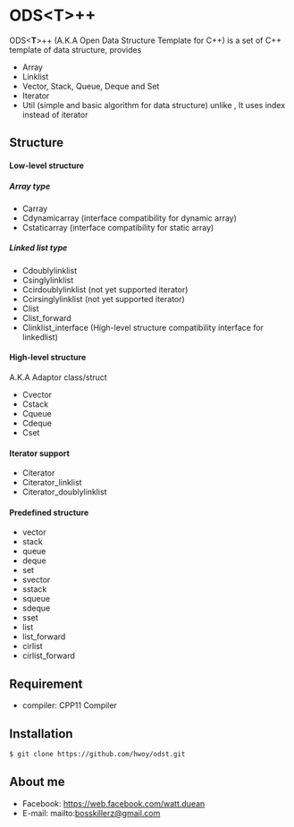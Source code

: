 # ODS<**T**>++


ODS<**T**>++ (A.K.A Open Data Structure Template for C++) is a set of C++ template of data structure, provides

  - Array
  - Linklist
  - Vector, Stack, Queue, Deque and Set
  - Iterator
  - Util (simple and basic algorithm for data structure) unlike <algorithm>, It uses index instead of iterator

## Structure
#### Low-level structure
##### Array type
- Carray
- Cdynamicarray (interface compatibility for dynamic array)
- Cstaticarray 	(interface compatibility for static array)

##### Linked list type

- Cdoublylinklist
- Csinglylinklist
- Ccirdoublylinklist 	(not yet supported iterator)
- Ccirsinglylinklist 	(not yet supported iterator)
- Clist
- Clist_forward
- Clinklist_interface 	(High-level structure compatibility interface for linkedlist)

#### High-level structure
A.K.A Adaptor class/struct
- Cvector
- Cstack
- Cqueue
- Cdeque
- Cset

#### Iterator support
- Citerator
- Citerator_linklist
- Citerator_doublylinklist

#### Predefined structure
- vector
- stack
- queue
- deque
- set
- svector
- sstack
- squeue
- sdeque
- sset
- list
- list_forward
- cirlist
- cirlist_forward

## Requirement
- compiler: CPP11 Compiler

## Installation

```sh
$ git clone https://github.com/hwoy/odst.git
```

## About me
- Facebook: https://web.facebook.com/watt.duean
- E-mail: mailto:bosskillerz@gmail.com
